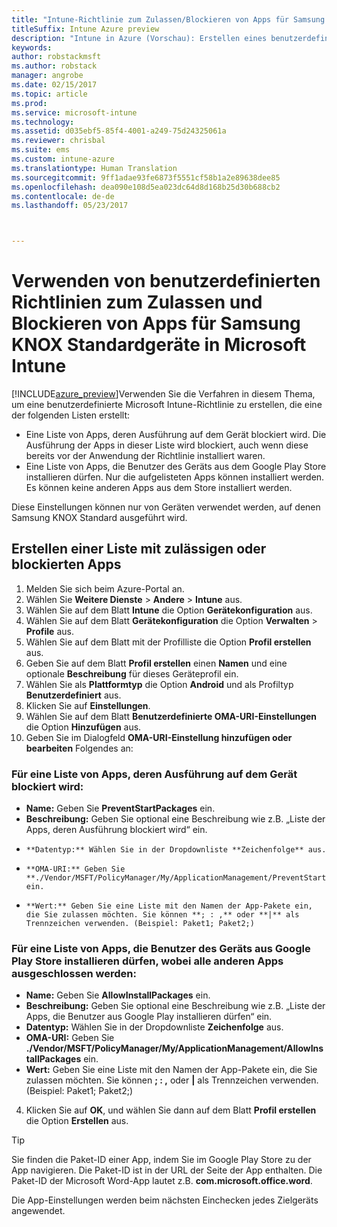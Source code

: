 ```yaml
---
title: "Intune-Richtlinie zum Zulassen/Blockieren von Apps für Samsung KNOX"
titleSuffix: Intune Azure preview
description: "Intune in Azure (Vorschau): Erstellen eines benutzerdefinierten Profils zum Zulassen und Blockieren von Apps für Samsung KNOX Standard-Geräte"
keywords: 
author: robstackmsft
ms.author: robstack
manager: angrobe
ms.date: 02/15/2017
ms.topic: article
ms.prod: 
ms.service: microsoft-intune
ms.technology: 
ms.assetid: d035ebf5-85f4-4001-a249-75d24325061a
ms.reviewer: chrisbal
ms.suite: ems
ms.custom: intune-azure
ms.translationtype: Human Translation
ms.sourcegitcommit: 9ff1adae93fe6873f5551cf58b1a2e89638dee85
ms.openlocfilehash: dea090e108d5ea023dc64d8d168b25d30b688cb2
ms.contentlocale: de-de
ms.lasthandoff: 05/23/2017



---
```

# <a name="use-custom-policies-to-allow-and-block-apps-for-samsung-knox-standard-devices-in-microsoft-intune"></a>Verwenden von benutzerdefinierten Richtlinien zum Zulassen und Blockieren von Apps für Samsung KNOX Standardgeräte in Microsoft Intune
[!INCLUDE[azure_preview](./includes/azure_preview.md)]Verwenden Sie die Verfahren in diesem Thema, um eine benutzerdefinierte Microsoft Intune-Richtlinie zu erstellen, die eine der folgenden Listen erstellt:

- Eine Liste von Apps, deren Ausführung auf dem Gerät blockiert wird. Die Ausführung der Apps in dieser Liste wird blockiert, auch wenn diese bereits vor der Anwendung der Richtlinie installiert waren.
- Eine Liste von Apps, die Benutzer des Geräts aus dem Google Play Store installieren dürfen. Nur die aufgelisteten Apps können installiert werden. Es können keine anderen Apps aus dem Store installiert werden.

Diese Einstellungen können nur von Geräten verwendet werden, auf denen Samsung KNOX Standard ausgeführt wird.

## <a name="create-an-allowed-or-blocked-app-list"></a>Erstellen einer Liste mit zulässigen oder blockierten Apps

1. Melden Sie sich beim Azure-Portal an.
2. Wählen Sie **Weitere Dienste** > **Andere** > **Intune** aus.
3. Wählen Sie auf dem Blatt **Intune** die Option **Gerätekonfiguration** aus.
2. Wählen Sie auf dem Blatt **Gerätekonfiguration** die Option **Verwalten** > **Profile** aus.
2. Wählen Sie auf dem Blatt mit der Profilliste die Option **Profil erstellen** aus.
3. Geben Sie auf dem Blatt **Profil erstellen** einen **Namen** und eine optionale **Beschreibung** für dieses Geräteprofil ein.
2. Wählen Sie als **Plattformtyp** die Option **Android** und als Profiltyp **Benutzerdefiniert** aus.
3. Klicken Sie auf **Einstellungen**.
3. Wählen Sie auf dem Blatt **Benutzerdefinierte OMA-URI-Einstellungen** die Option **Hinzufügen** aus.
4. Geben Sie im Dialogfeld **OMA-URI-Einstellung hinzufügen oder bearbeiten** Folgendes an:

### <a name="for-a-list-of-apps-that-are-blocked-from-running-on-the-device"></a>Für eine Liste von Apps, deren Ausführung auf dem Gerät blockiert wird:

- **Name:** Geben Sie **PreventStartPackages** ein.
- **Beschreibung:** Geben Sie optional eine Beschreibung wie z.B. „Liste der Apps, deren Ausführung blockiert wird“ ein.
-     **Datentyp:** Wählen Sie in der Dropdownliste **Zeichenfolge** aus.
-     **OMA-URI:** Geben Sie **./Vendor/MSFT/PolicyManager/My/ApplicationManagement/PreventStartPackages** ein.
-     **Wert:** Geben Sie eine Liste mit den Namen der App-Pakete ein, die Sie zulassen möchten. Sie können **; : ,** oder **|** als Trennzeichen verwenden. (Beispiel: Paket1; Paket2;)

### <a name="for-a-list-of-apps-that-users-are-allowed-to-install-from-the-google-play-store-while-excluding-all-other-apps"></a>Für eine Liste von Apps, die Benutzer des Geräts aus Google Play Store installieren dürfen, wobei alle anderen Apps ausgeschlossen werden:
- **Name:** Geben Sie **AllowInstallPackages** ein.
- **Beschreibung:** Geben Sie optional eine Beschreibung wie z.B. „Liste der Apps, die Benutzer aus Google Play installieren dürfen“ ein.
- **Datentyp:** Wählen Sie in der Dropdownliste **Zeichenfolge** aus.
- **OMA-URI:** Geben Sie **./Vendor/MSFT/PolicyManager/My/ApplicationManagement/AllowInstallPackages** ein.
- **Wert:** Geben Sie eine Liste mit den Namen der App-Pakete ein, die Sie zulassen möchten. Sie können **; : ,** oder **|** als Trennzeichen verwenden. (Beispiel: Paket1; Paket2;)

4. Klicken Sie auf **OK**, und wählen Sie dann auf dem Blatt **Profil erstellen** die Option **Erstellen** aus.

>[!TIP]
> Sie finden die Paket-ID einer App, indem Sie im Google Play Store zu der App navigieren. Die Paket-ID ist in der URL der Seite der App enthalten. Die Paket-ID der Microsoft Word-App lautet z.B. **com.microsoft.office.word**.

Die App-Einstellungen werden beim nächsten Einchecken jedes Zielgeräts angewendet.


<!---## Assign the custom profile--->


